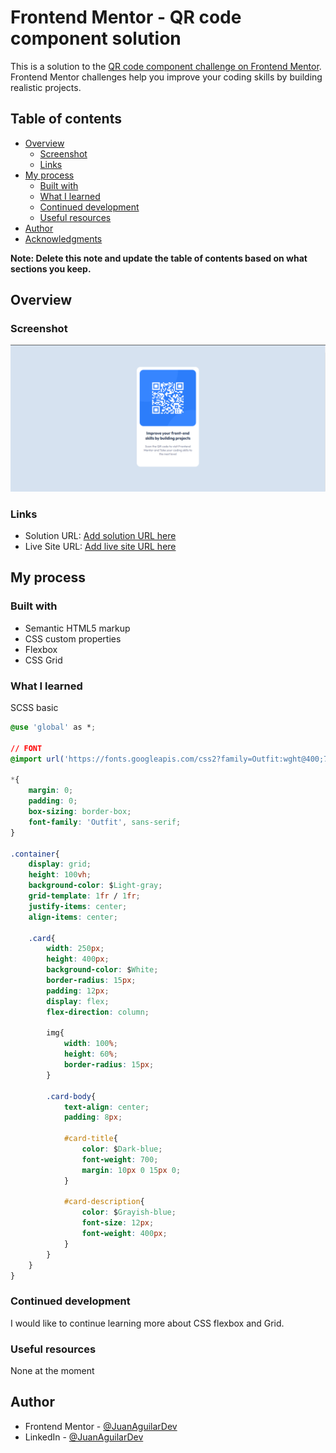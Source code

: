 # Frontend Mentor - QR code component solution

This is a solution to the [QR code component challenge on Frontend Mentor](https://www.frontendmentor.io/challenges/qr-code-component-iux_sIO_H). Frontend Mentor challenges help you improve your coding skills by building realistic projects. 

## Table of contents

- [Overview](#overview)
  - [Screenshot](#screenshot)
  - [Links](#links)
- [My process](#my-process)
  - [Built with](#built-with)
  - [What I learned](#what-i-learned)
  - [Continued development](#continued-development)
  - [Useful resources](#useful-resources)
- [Author](#author)
- [Acknowledgments](#acknowledgments)

**Note: Delete this note and update the table of contents based on what sections you keep.**

## Overview

### Screenshot

![Frontend QR Challenge](./screenshot.png)

### Links

- Solution URL: [Add solution URL here](https://your-solution-url.com)
- Live Site URL: [Add live site URL here](https://your-live-site-url.com)

## My process

### Built with

- Semantic HTML5 markup
- CSS custom properties
- Flexbox
- CSS Grid

### What I learned

SCSS basic

```css
@use 'global' as *;

// FONT
@import url('https://fonts.googleapis.com/css2?family=Outfit:wght@400;700&display=swap');

*{
    margin: 0;
    padding: 0;
    box-sizing: border-box;
    font-family: 'Outfit', sans-serif;
}

.container{
    display: grid;
    height: 100vh;
    background-color: $Light-gray;
    grid-template: 1fr / 1fr;
    justify-items: center;
    align-items: center;

    .card{
        width: 250px;
        height: 400px;
        background-color: $White;
        border-radius: 15px;
        padding: 12px;
        display: flex;
        flex-direction: column;

        img{
            width: 100%;
            height: 60%;
            border-radius: 15px;
        }

        .card-body{
            text-align: center;
            padding: 8px;
            
            #card-title{
                color: $Dark-blue;
                font-weight: 700;
                margin: 10px 0 15px 0;
            }

            #card-description{
                color: $Grayish-blue;
                font-size: 12px;
                font-weight: 400px;
            }
        }
    }
}
```

### Continued development

I would like to continue learning more about CSS flexbox and Grid.

### Useful resources

None at the moment

## Author

- Frontend Mentor - [@JuanAguilarDev](https://www.frontendmentor.io/profile/JuanAguilarDev)
- LinkedIn - [@JuanAguilarDev](https://www.linkedin.com/in/juan-manuel-aguilar-garrido-a343141bb/)
